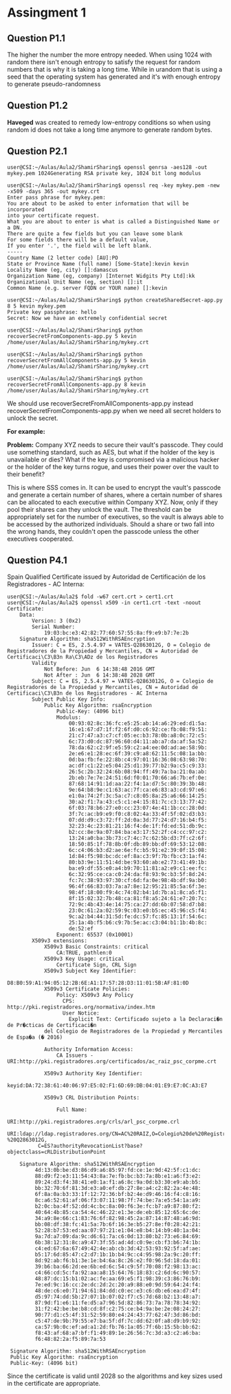 # Assingment 1
## Question P1.1

The higher the number the more entropy needed. When using 1024 with random there isn't enough entropy to satisfy the request for random numbers that is why it is taking a long time. While in urandom that is using a seed that the operating system has generated and it's with enough entropy to generate pseudo-randomness
        
## Question P1.2

**Haveged** was created to remedy low-entropy conditions so when using random id does not take a long time anymore to generate random bytes.

## Question P2.1

```	
user@CSI:~/Aulas/Aula2/ShamirSharing$ openssl genrsa -aes128 -out mykey.pem 1024Generating RSA private key, 1024 bit long modulus

user@CSI:~/Aulas/Aula2/ShamirSharing$ openssl req -key mykey.pem -new -x509 -days 365 -out mykey.crt
Enter pass phrase for mykey.pem:
You are about to be asked to enter information that will be incorporated
into your certificate request.
What you are about to enter is what is called a Distinguished Name or a DN.
There are quite a few fields but you can leave some blank
For some fields there will be a default value,
If you enter '.', the field will be left blank.
-----
Country Name (2 letter code) [AU]:PO
State or Province Name (full name) [Some-State]:kevin kevin
Locality Name (eg, city) []:damascus
Organization Name (eg, company) [Internet Widgits Pty Ltd]:kk
Organizational Unit Name (eg, section) []:it
Common Name (e.g. server FQDN or YOUR name) []:kevin

user@CSI:~/Aulas/Aula2/ShamirSharing$ python createSharedSecret-app.py 8 5 kevin mykey.pem
Private key passphrase: hello
Secret: Now we have an extremely confidential secret

user@CSI:~/Aulas/Aula2/ShamirSharing$ python recoverSecretFromComponents-app.py 5 kevin /home/user/Aulas/Aula2/ShamirSharing/mykey.crt

user@CSI:~/Aulas/Aula2/ShamirSharing$ python recoverSecretFromAllComponents-app.py 5 kevin /home/user/Aulas/Aula2/ShamirSharing/mykey.crt

user@CSI:~/Aulas/Aula2/ShamirSharing$ python recoverSecretFromAllComponents-app.py 8 kevin /home/user/Aulas/Aula2/ShamirSharing/mykey.crt
```


We should use recoverSecretFromAllComponents-app.py instead recoverSecretFromComponents-app.py when we need all secret holders to unlock the secret.

**For example:**

**Problem:** Company XYZ needs to secure their vault's passcode. They could use something standard, such as AES, but what if the holder of the key is unavailable or dies? What if the key is compromised via a malicious hacker or the holder of the key turns rogue, and uses their power over the vault to their benefit?

This is where SSS comes in. It can be used to encrypt the vault's passcode and generate a certain number of shares, where a certain number of shares can be allocated to each executive within Company XYZ. Now, only if they pool their shares can they unlock the vault.
The threshold can be appropriately set for the number of executives, so the vault is always able to be accessed by the authorized individuals. Should a share or two fall into the wrong hands, they couldn't open the passcode unless the other executives cooperated.

## Question P4.1

Spain Qualified Certificate issued by Autoridad de Certificación de los Registradores - AC Interna:

```
user@CSI:~/Aulas/Aula2$ fold -w67 cert.crt > cert1.crt
user@CSI:~/Aulas/Aula2$ openssl x509 -in cert1.crt -text -noout
Certificate:
    Data:
        Version: 3 (0x2)
        Serial Number:
            19:03:bc:e3:42:82:77:60:57:55:8a:f9:e9:b7:7e:2b
    Signature Algorithm: sha512WithRSAEncryption
        Issuer: C = ES, 2.5.4.97 = VATES-Q2863012G, O = Colegio de Registradores de la Propiedad y Mercantiles, CN = Autoridad de Certificaci\C3\B3n Ra\C3\ADz de los Registradores
        Validity
            Not Before: Jun  6 14:38:48 2016 GMT
            Not After : Jun  6 14:38:48 2028 GMT
        Subject: C = ES, 2.5.4.97 = VATES-Q2863012G, O = Colegio de Registradores de la Propiedad y Mercantiles, CN = Autoridad de Certificaci\C3\B3n de los Registradores - AC Interna
        Subject Public Key Info:
            Public Key Algorithm: rsaEncryption
                Public-Key: (4096 bit)
                Modulus:
                    00:93:02:8c:36:fc:e5:25:ab:14:a6:29:ed:d1:5a:
                    16:e1:67:d7:1f:f2:6f:d0:c6:92:ce:fb:08:f9:51:
                    21:c7:47:a3:c7:cf:05:ec:b3:78:0b:a8:0c:72:c5:
                    6c:73:d0:dc:87:96:60:d4:11:ab:a7:da:af:5a:52:
                    78:da:62:c2:9f:e5:59:c2:a4:ee:0d:ad:ae:58:9b:
                    2e:e6:e1:28:ec:6f:39:c9:a8:62:11:5c:08:1a:bb:
                    0d:ba:fb:fe:22:8b:c4:97:01:16:36:08:63:98:70:
                    ac:df:c1:22:e5:04:25:d1:39:77:b2:9a:c5:c9:33:
                    26:5c:2b:32:24:6b:08:94:ff:49:7a:ba:21:0a:ab:
                    2b:eb:7e:7e:24:51:6d:f0:01:70:66:a6:7b:ef:0e:
                    87:68:14:91:1d:aa:22:f4:1a:d7:5c:80:39:3b:48:
                    9e:64:b8:9e:c1:63:ac:7f:ca:e6:83:a3:cd:97:e6:
                    e1:0a:74:2f:3c:5a:c7:c8:05:8a:25:a6:66:14:25:
                    30:a2:f1:7a:43:c5:c1:e4:15:81:7c:c3:13:77:42:
                    6f:03:78:b6:27:e0:cc:23:07:4e:41:1b:cc:28:0d:
                    3f:7c:ac:b9:e9:f0:c8:02:4a:33:4f:5f:02:d3:b3:
                    07:dd:d9:c3:72:ff:2d:0a:3d:77:24:d7:16:b4:f5:
                    32:23:4c:23:81:21:16:f4:de:1f:fd:ed:51:db:9c:
                    b2:cc:8e:9a:07:84:ba:e3:17:52:2f:c4:cc:97:c2:
                    13:24:a0:ba:3b:73:c7:4c:7c:62:5b:d3:7f:c2:6f:
                    18:50:85:1f:78:8b:0f:db:89:bb:df:69:53:12:08:
                    6c:c4:06:b3:d2:ae:6e:fc:b5:91:e2:39:0f:15:08:
                    1d:84:f5:98:bc:dc:ef:8a:c3:9f:7b:fb:c3:1a:f4:
                    80:b3:9e:11:51:4d:be:93:60:ab:e2:73:41:49:1b:
                    ba:e9:df:55:e0:a4:b9:70:11:81:a2:e9:c1:ee:fc:
                    6c:32:95:ce:ca:c0:24:da:f8:93:9c:b3:5f:8d:24:
                    fc:7c:38:93:97:30:cf:6d:fa:0e:98:4b:df:9a:b0:
                    96:4f:66:83:03:7a:a7:8e:12:95:21:85:5a:6f:3e:
                    98:4f:18:00:f9:4c:74:02:b4:1d:7b:a1:8c:a5:f1:
                    8f:15:02:32:7b:48:ca:81:f8:a5:24:61:e7:20:7c:
                    72:9c:4b:43:4e:14:75:ca:27:dd:6b:07:58:d7:b8:
                    23:0c:61:2a:02:59:9c:03:e0:b5:ec:45:96:c5:f4:
                    9c:a2:b4:44:31:5d:fe:dc:57:fc:85:13:1f:54:6c:
                    25:1a:4b:f5:b6:c9:7b:5e:ac:c3:04:b1:1b:4b:8c:
                    de:52:ef
                Exponent: 65537 (0x10001)
        X509v3 extensions:
            X509v3 Basic Constraints: critical
                CA:TRUE, pathlen:0
            X509v3 Key Usage: critical
                Certificate Sign, CRL Sign
            X509v3 Subject Key Identifier: 
                D8:B0:59:A1:94:05:12:2B:6E:A1:17:57:28:D3:11:01:5B:AF:81:0D
            X509v3 Certificate Policies: 
                Policy: X509v3 Any Policy
                  CPS: http://pki.registradores.org/normativa/index.htm
                  User Notice:
                    Explicit Text: Certificado sujeto a la Declaraci�n de Pr�cticas de Certificaci�n 
		    del Colegio de Registradores de la Propiedad y Mercantiles de Espa�a (� 2016)

            Authority Information Access: 
                CA Issuers - URI:http://pki.registradores.org/certificados/ac_raiz_psc_corpme.crt

            X509v3 Authority Key Identifier: 
                keyid:DA:72:38:61:40:06:97:E5:02:F1:6D:69:DB:04:01:E9:E7:0C:A3:E7

            X509v3 CRL Distribution Points: 

                Full Name:
                  URI:http://pki.registradores.org/crls/arl_psc_corpme.crl
                  URI:ldap://ldap.registradores.org/CN=AC%20RAIZ,O=Colegio%20de%20Registradores%20-%20Q2863012G,
		  C=ES?authorityRevocationList?base?objectclass=cRLDistributionPoint

    Signature Algorithm: sha512WithRSAEncryption
         4d:13:0b:be:d3:86:d9:a6:85:97:fd:ce:1e:9d:42:5f:c1:dc:
         88:d9:f2:e3:11:54:43:8a:7e:fb:bc:b3:7a:8b:e1:a6:f3:e2:
         89:24:d3:f4:38:41:e0:1a:f1:a6:8c:9a:0d:b3:30:e9:ab:b5:
         bb:32:70:6f:81:3d:e3:a0:ef:db:27:8e:a4:c2:82:2a:4e:48:
         6f:8a:0a:b3:33:1f:12:72:36:bf:b2:4e:d9:46:16:f4:c8:16:
         8c:a6:52:61:af:06:f3:07:11:98:7f:74:be:7a:e5:54:1a:a9:
         b2:0c:ba:4f:52:dd:4c:bc:8a:00:f6:3e:fc:b7:a9:87:80:f2:
         40:64:4b:85:ca:54:4c:46:22:e1:3e:de:eb:85:12:65:6c:de:
         34:a9:8e:66:c1:83:76:6f:82:98:45:2a:87:14:87:48:a6:9d:
         bb:08:df:38:fc:41:5a:7b:6f:16:3e:b5:27:8e:f0:28:42:21:
         52:28:b7:53:ed:aa:07:97:21:e1:04:e8:b4:14:b9:40:1a:04:
         9a:7d:a7:09:da:9c:d6:61:7a:c6:0d:13:80:b2:73:e6:84:69:
         6b:38:12:31:8c:a9:47:3f:55:ad:4d:c0:9e:cb:f3:b6:74:1b:
         c4:ed:67:6a:67:49:42:4e:ab:cb:3d:42:53:93:92:5f:af:ae:
         b5:17:6d:85:47:c2:d7:1b:1b:b4:9c:c4:95:98:2a:9c:20:ff:
         8d:92:ab:f6:b1:3e:1e:b4:6a:8c:26:e2:f0:96:5d:18:da:01:
         39:b6:ba:66:2d:ee:6b:ed:6c:54:c9:5f:70:08:f2:98:13:ac:
         c4:66:cd:5c:fa:92:aa:a8:15:64:76:18:83:c2:6d:6c:90:57:
         48:87:dc:15:b1:02:ac:fe:aa:69:e5:f1:98:39:c3:86:76:b9:
         7e:ed:9c:16:cc:2e:dc:2d:2c:20:a9:88:e0:9d:59:64:24:f4:
         48:de:c6:e0:71:94:61:84:dd:c0:ec:e3:c6:db:e6:ea:d7:4f:
         d5:97:74:dd:5b:27:07:1b:07:02:f7:c5:7d:68:b2:13:48:a7:
         87:9d:f1:e6:11:fe:d5:a7:96:5d:82:86:73:7a:78:78:34:92:
         31:f2:42:be:be:b8:cd:8f:c2:75:ce:b4:9a:be:2e:08:24:27:
         90:77:d1:c5:4f:31:52:59:80:e4:24:43:77:62:47:3d:86:bd:
         c5:47:de:9b:79:55:e7:ba:5f:df:7c:dd:62:0f:a8:d9:b9:92:
         ca:57:9b:0c:ef:ad:a1:2d:fb:76:1a:05:7f:6b:15:5b:bb:62:
         f8:43:af:68:a7:bf:f1:49:89:1e:26:56:7c:3d:a3:c2:a6:ba:
         f6:48:82:2a:f5:89:7a:53

 Signature Algorithm: sha512WithRSAEncryption
 Public Key Algorithm: rsaEncryption
 Public-Key: (4096 bit)
 ```
 
 Since the certificate is valid until 2028 so the algorithms and key sizes used in the certificate are appropriate.
